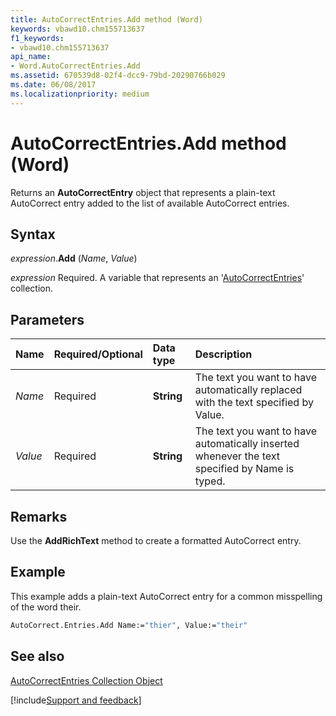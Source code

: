 ```yaml
---
title: AutoCorrectEntries.Add method (Word)
keywords: vbawd10.chm155713637
f1_keywords:
- vbawd10.chm155713637
api_name:
- Word.AutoCorrectEntries.Add
ms.assetid: 670539d8-02f4-dcc9-79bd-20290766b029
ms.date: 06/08/2017
ms.localizationpriority: medium
---
```



# AutoCorrectEntries.Add method (Word)

Returns an **AutoCorrectEntry** object that represents a plain-text AutoCorrect entry added to the list of available AutoCorrect entries.


## Syntax

_expression_.**Add** (_Name_, _Value_)

_expression_ Required. A variable that represents an '[AutoCorrectEntries](Word.autocorrectentries.md)' collection.


## Parameters



|Name|Required/Optional|Data type|Description|
|:-----|:-----|:-----|:-----|
| _Name_|Required| **String**|The text you want to have automatically replaced with the text specified by Value.|
| _Value_|Required| **String**|The text you want to have automatically inserted whenever the text specified by Name is typed.|

## Remarks

Use the **AddRichText** method to create a formatted AutoCorrect entry.


## Example

This example adds a plain-text AutoCorrect entry for a common misspelling of the word their.


```vb
AutoCorrect.Entries.Add Name:="thier", Value:="their"
```


## See also


[AutoCorrectEntries Collection Object](Word.autocorrectentries.md)

[!include[Support and feedback](~/includes/feedback-boilerplate.md)]